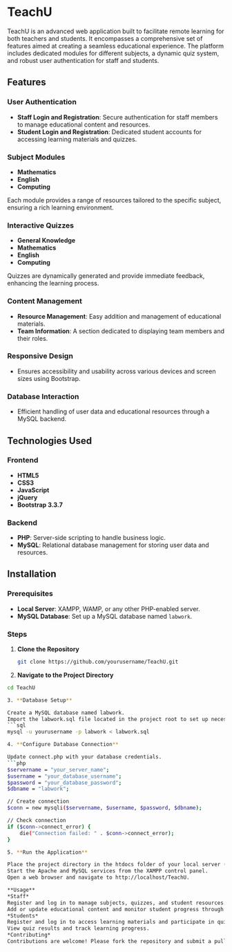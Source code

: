 # TeachU

TeachU is an advanced web application built to facilitate remote learning for both teachers and students. It encompasses a comprehensive set of features aimed at creating a seamless educational experience. The platform includes dedicated modules for different subjects, a dynamic quiz system, and robust user authentication for staff and students.

## Features

### User Authentication
- **Staff Login and Registration**: Secure authentication for staff members to manage educational content and resources.
- **Student Login and Registration**: Dedicated student accounts for accessing learning materials and quizzes.

### Subject Modules
- **Mathematics**
- **English**
- **Computing**

Each module provides a range of resources tailored to the specific subject, ensuring a rich learning environment.

### Interactive Quizzes
- **General Knowledge**
- **Mathematics**
- **English**
- **Computing**

Quizzes are dynamically generated and provide immediate feedback, enhancing the learning process.

### Content Management
- **Resource Management**: Easy addition and management of educational materials.
- **Team Information**: A section dedicated to displaying team members and their roles.

### Responsive Design
- Ensures accessibility and usability across various devices and screen sizes using Bootstrap.

### Database Interaction
- Efficient handling of user data and educational resources through a MySQL backend.

## Technologies Used

### Frontend
- **HTML5**
- **CSS3**
- **JavaScript**
- **jQuery**
- **Bootstrap 3.3.7**

### Backend
- **PHP**: Server-side scripting to handle business logic.
- **MySQL**: Relational database management for storing user data and resources.

## Installation

### Prerequisites
- **Local Server**: XAMPP, WAMP, or any other PHP-enabled server.
- **MySQL Database**: Set up a MySQL database named `labwork`.

### Steps

1. **Clone the Repository**
   ```bash
   git clone https://github.com/yourusername/TeachU.git
   
2. **Navigate to the Project Directory**

```bash
cd TeachU

3. **Database Setup**

Create a MySQL database named labwork.
Import the labwork.sql file located in the project root to set up necessary tables.
```sql
mysql -u yourusername -p labwork < labwork.sql

4. **Configure Database Connection**

Update connect.php with your database credentials.
```php
$servername = "your_server_name";
$username = "your_database_username";
$password = "your_database_password";
$dbname = "labwork";

// Create connection
$conn = new mysqli($servername, $username, $password, $dbname);

// Check connection
if ($conn->connect_error) {
    die("Connection failed: " . $conn->connect_error);
}

5. **Run the Application**

Place the project directory in the htdocs folder of your local server (for XAMPP, this is usually C:/xampp/htdocs/).
Start the Apache and MySQL services from the XAMPP control panel.
Open a web browser and navigate to http://localhost/TeachU.

**Usage**
*Staff*
Register and log in to manage subjects, quizzes, and student resources.
Add or update educational content and monitor student progress through quizzes.
*Students*
Register and log in to access learning materials and participate in quizzes.
View quiz results and track learning progress.
*Contributing*
Contributions are welcome! Please fork the repository and submit a pull request with your changes.
